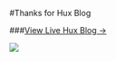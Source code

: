 #Thanks for Hux Blog

###[View Live Hux Blog &rarr;](https://huangxuan.me)

![](http://huangxuan.me/img/blog-desktop.jpg)




